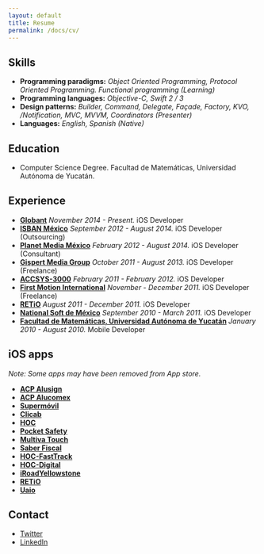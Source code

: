 ```yaml
---
layout: default
title: Resume
permalink: /docs/cv/
---
```


## Skills
+ **Programming paradigms:** *Object Oriented Programming, Protocol Oriented Programming. Functional programming (Learning)*
+ **Programming languages:** *Objective-C, Swift 2 / 3*
+ **Design patterns:** *Builder, Command, Delegate, Façade, Factory, KVO, /Notification, MVC, MVVM, Coordinators (Presenter)*
+ **Languages:** *English, Spanish (Native)*


## Education
* Computer Science Degree.
    Facultad de Matemáticas, Universidad Autónoma de Yucatán.


## Experience
- [**Globant**](http://www.globant.com/) *November 2014 - Present.* iOS Developer
- [**ISBAN México**](http://www.isban.es/) *September 2012 - August 2014.* iOS Developer (Outsourcing)
- [**Planet Media México**](http://www.planetmedia.es/) *February 2012 - August 2014.* iOS Developer (Consultant)
- [**Gispert Media Group**](http://www.gispertmediagroup.com/) *October 2011 - August 2013.* iOS Developer (Freelance)
- [**ACCSYS-3000**](http://www.accsys-3000.com/) *February 2011 - February 2012.* iOS Developer
- [**First Motion International**](http://www.firstmotion-international.com/) *November - December 2011.* iOS Developer (Freelance)
- [**RETiO**](http://www.ret.io) *August 2011 - December 2011.* iOS Developer
- [**National Soft de México**](http://www.nationalsoft.com.mx/) *September 2010 - March 2011.* iOS Developer
- [**Facultad de Matemáticas, Universidad Autónoma de Yucatán**](http://www.matematicas.uady.mx/) *January 2010 - August 2010.* Mobile Developer


## iOS apps
*Note: Some apps may have been removed from App store.*
* [**ACP Alusign**](http://www.alusign.mx/)
* [**ACP Alucomex**](http://www.alucomex.com/)
* [**Supermóvil**](https://servicios.santander.com.mx/supermovil/principal/index.html)
* [**Clicab**](http://clicab.com)
* [**HOC**](http://www.hoc-digital.com)
* [**Pocket Safety**](http://www.pocketsafety.ca)
* [**Multiva Touch**](http://www.bancomultiva.com.mx/wps/wcm/connect/Micrositio/home/web/mov_multivat.html)
* [**Saber Fiscal**](http://www.pwc.com/mx/es/aplicaciones-moviles/index.jhtml)
* [**HOC-FastTrack**](http://www.hoc-digital.com)
* [**HOC-Digital**](http://www.hoc-digital.com)
* [**iRoadYellowstone**](http://iroadyellowstone.com/)
* [**RETiO**](http://ret.io/app)
* [**Uaio**](http://uaio.mx/)


## Contact
+ [Twitter](https://twitter.com/d_rueda)
+ [LinkedIn](http://mx.linkedin.com/in/drueda)
